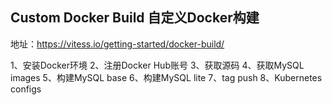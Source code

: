 ## Custom Docker Build  自定义Docker构建
地址：https://vitess.io/getting-started/docker-build/

1、安装Docker环境
2、注册Docker Hub账号
3、获取源码
4、获取MySQL images
5、构建MySQL base
6、构建MySQL lite
7、tag push
8、Kubernetes configs
